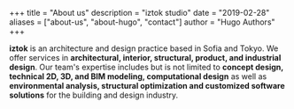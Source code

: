 +++
title = "About us"
description = "iztok studio"
date = "2019-02-28"
aliases = ["about-us", "about-hugo", "contact"]
author = "Hugo Authors"
+++

**iztok** is an architecture and design practice based in Sofia and Tokyo.
We offer services in **architectural, interior, structural, product, and industrial design**.
Our team's expertise includes but is not limited to **concept design, technical 2D, 3D, and BIM modeling, computational design** 
as well as **environmental analysis, structural optimization and customized software solutions** for the building and design industry.  
